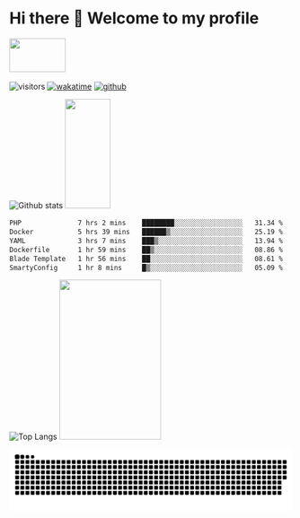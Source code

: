 # Hi there 👋 Welcome to my profile
<!-- top left -->
<a href="#">
    <img src="https://media1.giphy.com/media/L0C3eo0XgklO7iqXRC/source.gif" width="100" height="60"/>
</a>

![visitors](https://visitor-badge.glitch.me/badge?page_id=saedyousef.saedyousef&left_color=green&right_color=red)
[![wakatime](https://wakatime.com/badge/user/03bf07e2-4c78-4826-8603-8922f0241061.svg)](https://wakatime.com/@03bf07e2-4c78-4826-8603-8922f0241061)
[![github](https://img.shields.io/github/followers/saedyousef?logo=github&style=plastic)](https://github.com/alanhamlett?tab=followers)

![Github stats](https://github-readme-stats.vercel.app/api?username=saedyousef&show_icons=true&theme=radical&count_private=true) <img src="https://media.giphy.com/media/yJFeycRK2DB4c/source.gif" width="40%" height="195"/>


<!--START_SECTION:waka-->

```text
PHP              7 hrs 2 mins    ████████░░░░░░░░░░░░░░░░░   31.34 %
Docker           5 hrs 39 mins   ██████▒░░░░░░░░░░░░░░░░░░   25.19 %
YAML             3 hrs 7 mins    ███▒░░░░░░░░░░░░░░░░░░░░░   13.94 %
Dockerfile       1 hr 59 mins    ██▒░░░░░░░░░░░░░░░░░░░░░░   08.86 %
Blade Template   1 hr 56 mins    ██░░░░░░░░░░░░░░░░░░░░░░░   08.61 %
SmartyConfig     1 hr 8 mins     █▒░░░░░░░░░░░░░░░░░░░░░░░   05.09 %
```

<!--END_SECTION:waka-->
    
![Top Langs](https://github-readme-stats.vercel.app/api/top-langs/?username=saedyousef) <img src="https://media.giphy.com/media/9WC8WTZsFxkRi/source.gif" width="60%" height="285"/>


![github contribution grid snake animation](https://raw.githubusercontent.com/saedyousef/saedyousef/output/github-contribution-grid-snake.svg)

